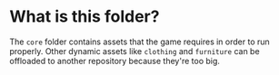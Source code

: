 # What is this folder?

The `core` folder contains assets that the game requires in order to run properly.
Other dynamic assets like `clothing` and `furniture` can be offloaded to another repository because they're too big.
